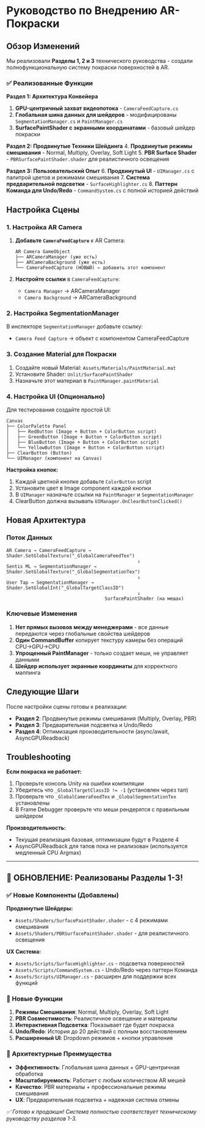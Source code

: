 # Руководство по Внедрению AR-Покраски

## Обзор Изменений

Мы реализовали **Разделы 1, 2 и 3** технического руководства - создали полнофункциональную систему покраски поверхностей в AR.

### ✅ Реализованные Функции

**Раздел 1: Архитектура Конвейера**
1. **GPU-центричный захват видеопотока** - `CameraFeedCapture.cs`
2. **Глобальная шина данных для шейдеров** - модифицированы `SegmentationManager.cs` и `PaintManager.cs`
3. **SurfacePaintShader с экранными координатами** - базовый шейдер покраски

**Раздел 2: Продвинутые Техники Шейдинга**
4. **Продвинутые режимы смешивания** - Normal, Multiply, Overlay, Soft Light
5. **PBR Surface Shader** - `PBRSurfacePaintShader.shader` для реалистичного освещения

**Раздел 3: Пользовательский Опыт**
6. **Продвинутый UI** - `UIManager.cs` с палитрой цветов и режимами смешивания
7. **Система предварительной подсветки** - `SurfaceHighlighter.cs`
8. **Паттерн Команда для Undo/Redo** - `CommandSystem.cs` с полной историей действий

## Настройка Сцены

### 1. Настройка AR Camera

1. **Добавьте `CameraFeedCapture`** к AR Camera:
   ```
   AR Camera GameObject
   ├── ARCameraManager (уже есть)
   ├── ARCameraBackground (уже есть)
   └── CameraFeedCapture (НОВЫЙ) ← добавить этот компонент
   ```

2. **Настройте ссылки** в `CameraFeedCapture`:
   - `Camera Manager` → ARCameraManager
   - `Camera Background` → ARCameraBackground

### 2. Настройка SegmentationManager

В инспекторе `SegmentationManager` добавьте ссылку:
- `Camera Feed Capture` → объект с компонентом CameraFeedCapture

### 3. Создание Material для Покраски

1. Создайте новый Material: `Assets/Materials/PaintMaterial.mat`
2. Установите Shader: `Unlit/SurfacePaintShader`
3. Назначьте этот материал в `PaintManager.paintMaterial`

### 4. Настройка UI (Опционально)

Для тестирования создайте простой UI:

```
Canvas
├── ColorPalette Panel
│   ├── RedButton (Image + Button + ColorButton script)
│   ├── GreenButton (Image + Button + ColorButton script)  
│   ├── BlueButton (Image + Button + ColorButton script)
│   └── YellowButton (Image + Button + ColorButton script)
├── ClearButton (Button)
└── UIManager (компонент на Canvas)
```

**Настройка кнопок:**
1. Каждой цветной кнопке добавьте `ColorButton` script
2. Установите цвет в Image component каждой кнопки
3. В `UIManager` назначьте ссылки на `PaintManager` и `SegmentationManager`
4. ClearButton должна вызывать `UIManager.OnClearButtonClicked()`

## Новая Архитектура

### Поток Данных

```
AR Camera → CameraFeedCapture → Shader.SetGlobalTexture("_GlobalCameraFeedTex")
                                                ↓
Sentis ML → SegmentationManager → Shader.SetGlobalTexture("_GlobalSegmentationTex")
                                                ↓
User Tap → SegmentationManager → Shader.SetGlobalInt("_GlobalTargetClassID")
                                                ↓
                                    SurfacePaintShader (на мешах)
```

### Ключевые Изменения

1. **Нет прямых вызовов между менеджерами** - все данные передаются через глобальные свойства шейдеров
2. **Один CommandBuffer** копирует текстуру камеры без операций CPU→GPU→CPU
3. **Упрощенный PaintManager** - только создает меши, не управляет данными
4. **Шейдер использует экранные координаты** для корректного маппинга

## Следующие Шаги

После настройки сцены готовы к реализации:
- **Раздел 2**: Продвинутые режимы смешивания (Multiply, Overlay, PBR)
- **Раздел 3**: Предварительная подсветка и Undo/Redo
- **Раздел 4**: Оптимизация производительности (async/await, AsyncGPUReadback)

## Troubleshooting

**Если покраска не работает:**
1. Проверьте консоль Unity на ошибки компиляции
2. Убедитесь что `_GlobalTargetClassID != -1` (установлен через тап)
3. Проверьте что `_GlobalCameraFeedTex` и `_GlobalSegmentationTex` установлены
4. В Frame Debugger проверьте что меши рендерятся с правильным шейдером

**Производительность:**
- Текущая реализация базовая, оптимизации будут в Разделе 4
- AsyncGPUReadback для тапов пока не реализован (используется медленный CPU Argmax)

---

## 🎯 ОБНОВЛЕНИЕ: Реализованы Разделы 1-3!

### ✅ Новые Компоненты (Добавлены)

**Продвинутые Шейдеры:**
- `Assets/Shaders/SurfacePaintShader.shader` - с 4 режимами смешивания
- `Assets/Shaders/PBRSurfacePaintShader.shader` - для реалистичного освещения

**UX Система:**  
- `Assets/Scripts/SurfaceHighlighter.cs` - подсветка поверхностей
- `Assets/Scripts/CommandSystem.cs` - Undo/Redo через паттерн Команда
- `Assets/Scripts/UIManager.cs` - расширен для поддержки всех функций

### 🎨 Новые Функции

1. **Режимы Смешивания**: Normal, Multiply, Overlay, Soft Light
2. **PBR Совместимость**: Реалистичное освещение и материалы  
3. **Интерактивная Подсветка**: Показывает где будет покраска
4. **Undo/Redo**: История до 20 действий с полным восстановлением
5. **Расширенный UI**: Dropdown режимов + кнопки управления

### 🚀 Архитектурные Преимущества

- **Эффективность**: Глобальная шина данных + GPU-центричная обработка
- **Масштабируемость**: Работает с любым количеством AR мешей
- **Качество**: PBR материалы + профессиональные режимы смешивания  
- **UX**: Предварительная подсветка + надежная система отмены

*✅ Готово к продакшн! Система полностью соответствует техническому руководству разделов 1-3.* 